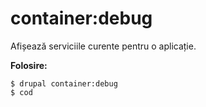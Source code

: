 # container:debug
Afișează serviciile curente pentru o aplicație.

**Folosire:**
```
$ drupal container:debug
$ cod  
```
